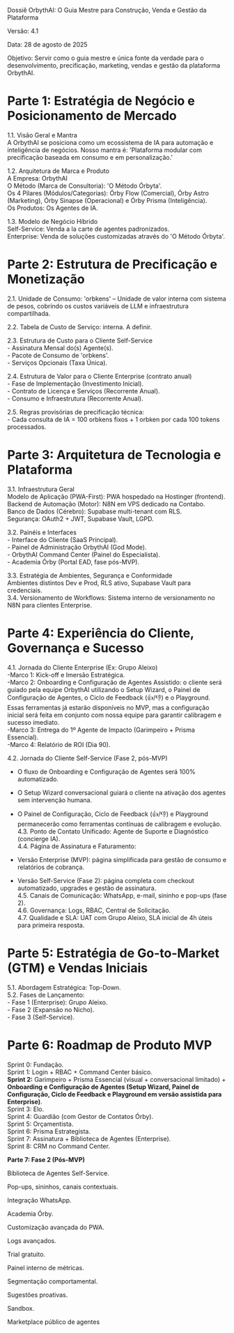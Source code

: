 Dossiê OrbythAI: O Guia Mestre para Construção, Venda e Gestão da Plataforma

Versão: 4.1

Data: 28 de agosto de 2025

Objetivo: Servir como o guia mestre e única fonte da verdade para o desenvolvimento, precificação, marketing, vendas e gestão da plataforma OrbythAI.

# **Parte 1: Estratégia de Negócio e Posicionamento de Mercado**

1.1. Visão Geral e Mantra  
 A OrbythAI se posiciona como um ecossistema de IA para automação e inteligência de negócios. Nosso mantra é: 'Plataforma modular com precificação baseada em consumo e em personalização.'

1.2. Arquitetura de Marca e Produto  
 A Empresa: OrbythAI  
 O Método (Marca de Consultoria): 'O Método Órbyta'.  
 Os 4 Pilares (Módulos/Categorias): Órby Flow (Comercial), Órby Astro (Marketing), Órby Sinapse (Operacional) e Órby Prisma (Inteligência).  
 Os Produtos: Os Agentes de IA.

1.3. Modelo de Negócio Híbrido  
 Self-Service: Venda a la carte de agentes padronizados.  
 Enterprise: Venda de soluções customizadas através do 'O Método Órbyta'.

# **Parte 2: Estrutura de Precificação e Monetização**

2.1. Unidade de Consumo: 'orbkens' – Unidade de valor interna com sistema de pesos, cobrindo os custos variáveis de LLM e infraestrutura compartilhada.

2.2. Tabela de Custo de Serviço: interna. A definir.

2.3. Estrutura de Custo para o Cliente Self-Service  
 \- Assinatura Mensal do(s) Agente(s).  
 \- Pacote de Consumo de 'orbkens'.  
 \- Serviços Opcionais (Taxa Única).

2.4. Estrutura de Valor para o Cliente Enterprise (contrato anual)  
 \- Fase de Implementação (Investimento Inicial).  
 \- Contrato de Licença e Serviços (Recorrente Anual).  
 \- Consumo e Infraestrutura (Recorrente Anual).

2.5. Regras provisórias de precificação técnica:  
 \- Cada consulta de IA \= 100 orbkens fixos \+ 1 orbken por cada 100 tokens processados.

# **Parte 3: Arquitetura de Tecnologia e Plataforma**

3.1. Infraestrutura Geral  
 Modelo de Aplicação (PWA-First): PWA hospedado na Hostinger (frontend).  
 Backend de Automação (Motor): N8N em VPS dedicado na Contabo.  
 Banco de Dados (Cérebro): Supabase multi-tenant com RLS.  
 Segurança: OAuth2 \+ JWT, Supabase Vault, LGPD.

3.2. Painéis e Interfaces  
 \- Interface do Cliente (SaaS Principal).  
 \- Painel de Administração OrbythAI (God Mode).  
 \- OrbythAI Command Center (Painel do Especialista).  
 \- Academia Órby (Portal EAD, fase pós-MVP).

3.3. Estratégia de Ambientes, Segurança e Conformidade  
 Ambientes distintos Dev e Prod, RLS ativo, Supabase Vault para credenciais.  
3.4. Versionamento de Workflows: Sistema interno de versionamento no N8N para clientes Enterprise.

# **Parte 4: Experiência do Cliente, Governança e Sucesso**

4.1. Jornada do Cliente Enterprise (Ex: Grupo Aleixo)  
\-Marco 1: Kick-off e Imersão Estratégica.  
\-Marco 2: Onboarding e Configuração de Agentes Assistido: o cliente será guiado pela equipe OrbythAI utilizando o Setup Wizard, o Painel de Configuração de Agentes, o Ciclo de Feedback (👍/👎) e o Playground. Essas ferramentas já estarão disponíveis no MVP, mas a configuração inicial será feita em conjunto com nossa equipe para garantir calibragem e sucesso imediato.  
\-Marco 3: Entrega do 1º Agente de Impacto (Garimpeiro \+ Prisma Essencial).  
\-Marco 4: Relatório de ROI (Dia 90).

4.2. Jornada do Cliente Self-Service (Fase 2, pós-MVP)

* O fluxo de Onboarding e Configuração de Agentes será 100% automatizado.

* O Setup Wizard conversacional guiará o cliente na ativação dos agentes sem intervenção humana.

* O Painel de Configuração, Ciclo de Feedback (👍/👎) e Playground permanecerão como ferramentas contínuas de calibragem e evolução.  
   4.3. Ponto de Contato Unificado: Agente de Suporte e Diagnóstico (concierge IA).  
   4.4. Página de Assinatura e Faturamento:  
* Versão Enterprise (MVP): página simplificada para gestão de consumo e relatórios de cobrança.

* Versão Self-Service (Fase 2): página completa com checkout automatizado, upgrades e gestão de assinatura.  
   4.5. Canais de Comunicação: WhatsApp, e-mail, sininho e pop-ups (fase 2).  
   4.6. Governança: Logs, RBAC, Central de Solicitação.  
   4.7. Qualidade e SLA: UAT com Grupo Aleixo, SLA inicial de 4h úteis para primeira resposta.

# **Parte 5: Estratégia de Go-to-Market (GTM) e Vendas Iniciais**

5.1. Abordagem Estratégica: Top-Down.  
5.2. Fases de Lançamento:  
 \- Fase 1 (Enterprise): Grupo Aleixo.  
 \- Fase 2 (Expansão no Nicho).  
 \- Fase 3 (Self-Service).

# **Parte 6: Roadmap de Produto MVP**

Sprint 0: Fundação.  
 Sprint 1: Login \+ RBAC \+ Command Center básico.  
 **Sprint 2:** Garimpeiro \+ Prisma Essencial (visual \+ conversacional limitado) \+ **Onboarding e   Configuração de Agentes (Setup Wizard, Painel de Configuração, Ciclo de Feedback e Playground em versão assistida para Enterprise)**.  
 Sprint 3: Elo.  
 Sprint 4: Guardião (com Gestor de Contatos Órby).  
 Sprint 5: Orçamentista.  
 Sprint 6: Prisma Estrategista.  
 Sprint 7: Assinatura \+ Biblioteca de Agentes (Enterprise).  
 Sprint 8: CRM no Command Center.

**Parte 7: Fase 2 (Pós-MVP)**

Biblioteca de Agentes Self-Service.

Pop-ups, sininhos, canais contextuais.

Integração WhatsApp.

Academia Órby.

Customização avançada do PWA.

Logs avançados.

Trial gratuito.

Painel interno de métricas.

Segmentação comportamental.

Sugestões proativas.

Sandbox.

Marketplace público de agentes
